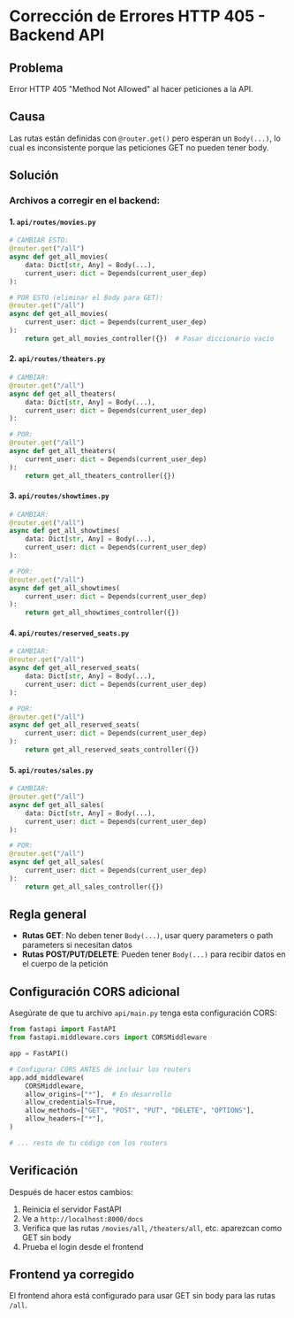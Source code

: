 # Corrección de Errores HTTP 405 - Backend API

## Problema
Error HTTP 405 "Method Not Allowed" al hacer peticiones a la API.

## Causa
Las rutas están definidas con `@router.get()` pero esperan un `Body(...)`, lo cual es inconsistente porque las peticiones GET no pueden tener body.

## Solución

### Archivos a corregir en el backend:

#### 1. `api/routes/movies.py`
```python
# CAMBIAR ESTO:
@router.get("/all")
async def get_all_movies(
    data: Dict[str, Any] = Body(...),
    current_user: dict = Depends(current_user_dep)
):

# POR ESTO (eliminar el Body para GET):
@router.get("/all")
async def get_all_movies(
    current_user: dict = Depends(current_user_dep)
):
    return get_all_movies_controller({})  # Pasar diccionario vacío
```

#### 2. `api/routes/theaters.py`
```python
# CAMBIAR:
@router.get("/all")
async def get_all_theaters(
    data: Dict[str, Any] = Body(...),
    current_user: dict = Depends(current_user_dep)
):

# POR:
@router.get("/all")
async def get_all_theaters(
    current_user: dict = Depends(current_user_dep)
):
    return get_all_theaters_controller({})
```

#### 3. `api/routes/showtimes.py`
```python
# CAMBIAR:
@router.get("/all")
async def get_all_showtimes(
    data: Dict[str, Any] = Body(...),
    current_user: dict = Depends(current_user_dep)
):

# POR:
@router.get("/all")
async def get_all_showtimes(
    current_user: dict = Depends(current_user_dep)
):
    return get_all_showtimes_controller({})
```

#### 4. `api/routes/reserved_seats.py`
```python
# CAMBIAR:
@router.get("/all")
async def get_all_reserved_seats(
    data: Dict[str, Any] = Body(...),
    current_user: dict = Depends(current_user_dep)
):

# POR:
@router.get("/all")
async def get_all_reserved_seats(
    current_user: dict = Depends(current_user_dep)
):
    return get_all_reserved_seats_controller({})
```

#### 5. `api/routes/sales.py`
```python
# CAMBIAR:
@router.get("/all")
async def get_all_sales(
    data: Dict[str, Any] = Body(...),
    current_user: dict = Depends(current_user_dep)
):

# POR:
@router.get("/all")
async def get_all_sales(
    current_user: dict = Depends(current_user_dep)
):
    return get_all_sales_controller({})
```

## Regla general

- **Rutas GET**: No deben tener `Body(...)`, usar query parameters o path parameters si necesitan datos
- **Rutas POST/PUT/DELETE**: Pueden tener `Body(...)` para recibir datos en el cuerpo de la petición

## Configuración CORS adicional

Asegúrate de que tu archivo `api/main.py` tenga esta configuración CORS:

```python
from fastapi import FastAPI
from fastapi.middleware.cors import CORSMiddleware

app = FastAPI()

# Configurar CORS ANTES de incluir los routers
app.add_middleware(
    CORSMiddleware,
    allow_origins=["*"],  # En desarrollo
    allow_credentials=True,
    allow_methods=["GET", "POST", "PUT", "DELETE", "OPTIONS"],
    allow_headers=["*"],
)

# ... resto de tu código con los routers
```

## Verificación

Después de hacer estos cambios:

1. Reinicia el servidor FastAPI
2. Ve a `http://localhost:8000/docs`
3. Verifica que las rutas `/movies/all`, `/theaters/all`, etc. aparezcan como GET sin body
4. Prueba el login desde el frontend

## Frontend ya corregido

El frontend ahora está configurado para usar GET sin body para las rutas `/all`.
